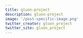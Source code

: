 ```yaml
---
title: gluon-project
description: gluon-project
image: '/post-specific-image.png'
twitter_creator: gluon_project
twitter_site: gluon_project
---
```



<app-nav></app-nav>
<hero-header></hero-header>
<social-proof></social-proof>
<app-features></app-features>
<app-advantages></app-advantages>
<call-to-action></call-to-action>
<app-footer></app-footer>
